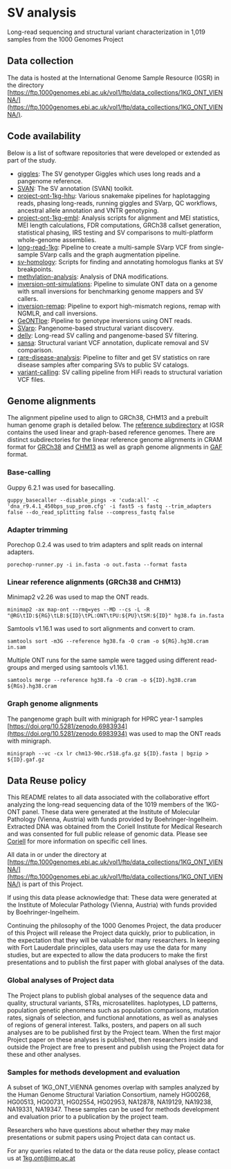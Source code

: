 # SV analysis

Long-read sequencing and structural variant characterization in 1,019 samples from the 1000 Genomes Project

## Data collection

The data is hosted at the International Genome Sample Resource (IGSR) in the directory [https://ftp.1000genomes.ebi.ac.uk/vol1/ftp/data_collections/1KG_ONT_VIENNA/](https://ftp.1000genomes.ebi.ac.uk/vol1/ftp/data_collections/1KG_ONT_VIENNA/).

## Code availability

Below is a list of software repositories that were developed or extended as part of the study.

- [giggles](https://github.com/samarendra-pani/giggles): The SV genotyper Giggles which uses long reads and a pangenome reference.
- [SVAN](https://github.com/REPBIO-LAB/SVAN): The SV annotation (SVAN) toolkit.
- [project-ont-1kg-hhu](https://github.com/marschall-lab/project-ont-1kg): Various snakemake pipelines for haplotagging reads, phasing long-reads, running giggles and SVarp, QC workflows, ancestral allele annotation and VNTR genotyping.
- [project-ont-1kg-embl](https://github.com/1kg-ont-vienna/sv-analysis/tree/main/scripts): Analysis scripts for alignment and MEI statistics, MEI length calculations, FDR computations, GRCh38 callset generation, statistical phasing, IRS testing and SV comparisons to multi-platform whole-genome assemblies.
- [long-read-1kg](https://github.com/eblerjana/long-read-1kg): Pipeline to create a multi-sample SVarp VCF from single-sample SVarp calls and the graph augmentation pipeline.
- [sv-homology](https://github.com/carstenhain/SV_homology): Scripts for finding and annotating homologus flanks at SV breakpoints.
- [methylation-analysis](https://github.com/santanaw/1kGP_mods): Analysis of DNA modifications.
- [inversion-ont-simulations](https://github.com/celiatsapalou/Simulations_ONT_Data): Pipeline to simulate ONT data on a genome with small inversions for benchmarking genome mappers and SV callers.
- [inversion-remap](https://github.com/celiatsapalou/Small_Inversions_Remap): Pipeline to export high-mismatch regions, remap with NGMLR, and call inversions.
- [GeONTIpe](https://github.com/RMoreiraP/GeONTIpe): Pipeline to genotype inversions using ONT reads.
- [SVarp](https://github.com/asylvz/SVarp): Pangenome-based structural variant discovery.
- [delly](https://github.com/dellytools/delly): Long-read SV calling and pangenome-based SV filtering.
- [sansa](https://github.com/dellytools/sansa): Structural variant VCF annotation, duplicate removal and SV comparison.
- [rare-disease-analysis](https://github.com/hugocarmaga/rare-disease-analysis): Pipeline to filter and get SV statistics on rare disease samples after comparing SVs to public SV catalogs.
- [variant-calling](https://github.com/hugocarmaga/variant-calling): SV calling pipeline from HiFi reads to structural variation VCF files.

## Genome alignments

The alignment pipeline used to align to GRCh38, CHM13 and a prebuilt human genome graph is detailed below. The [reference subdirectory](https://ftp.1000genomes.ebi.ac.uk/vol1/ftp/data_collections/1KG_ONT_VIENNA/reference/) at IGSR contains the used linear and graph-based reference genomes. There are distinct subdirectories for the linear reference genome alignments in CRAM format for [GRCh38](https://ftp.1000genomes.ebi.ac.uk/vol1/ftp/data_collections/1KG_ONT_VIENNA/hg38) and [CHM13](https://ftp.1000genomes.ebi.ac.uk/vol1/ftp/data_collections/1KG_ONT_VIENNA/t2t/) as well as graph genome alignments in [GAF](https://ftp.1000genomes.ebi.ac.uk/vol1/ftp/data_collections/1KG_ONT_VIENNA/gaf/) format.

### Base-calling

Guppy 6.2.1 was used for basecalling.

`guppy_basecaller --disable_pings -x 'cuda:all' -c 'dna_r9.4.1_450bps_sup_prom.cfg' -i fast5 -s fastq --trim_adapters false --do_read_splitting false --compress_fastq false`

### Adapter trimming

Porechop 0.2.4 was used to trim adapters and split reads on internal adapters.

`porechop-runner.py -i in.fasta -o out.fasta --format fasta`

### Linear reference alignments (GRCh38 and CHM13)

Minimap2 v2.26 was used to map the ONT reads.

`minimap2 -ax map-ont --rmq=yes --MD --cs -L -R "@RG\tID:${RG}\tLB:${ID}\tPL:ONT\tPU:${PU}\tSM:${ID}" hg38.fa in.fasta`

Samtools v1.16.1 was used to sort alignments and convert to cram.

`samtools sort -m3G --reference hg38.fa -O cram -o ${RG}.hg38.cram in.sam`

Multiple ONT runs for the same sample were tagged using different read-groups and merged using samtools v1.16.1.

`samtools merge --reference hg38.fa -O cram -o ${ID}.hg38.cram ${RGs}.hg38.cram`

### Graph genome alignments

The pangenome graph built with minigraph for HPRC year-1 samples [https://doi.org/10.5281/zenodo.6983934](https://doi.org/10.5281/zenodo.6983934) was used to map the ONT reads with minigraph.

`minigraph --vc -cx lr chm13-90c.r518.gfa.gz ${ID}.fasta | bgzip > ${ID}.gaf.gz`

## Data Reuse policy

This README relates to all data associated with the collaborative effort analyzing the long-read sequencing data of the 1019 members of the 1KG-ONT panel. These data were generated at the Institute of Molecular Pathology (Vienna, Austria) with funds provided by Boehringer-Ingelheim. Extracted DNA was obtained from the Coriell Institute for Medical Research and was consented for full public release of genomic data. Please see [Coriell](https://www.coriell.org) for more information on specific cell lines.

All data in or under the directory at [https://ftp.1000genomes.ebi.ac.uk/vol1/ftp/data_collections/1KG_ONT_VIENNA/](https://ftp.1000genomes.ebi.ac.uk/vol1/ftp/data_collections/1KG_ONT_VIENNA/) is part of this Project.

If using this data please acknowledge that: These data were generated at the Institute of Molecular Pathology (Vienna, Austria) with funds provided by Boehringer-Ingelheim.

Continuing the philosophy of the 1000 Genomes Project, the data producer of this Project will release the Project data quickly, prior to publication, in the expectation that they will be valuable for many researchers. In keeping with Fort Lauderdale principles, data users may use the data for many studies, but are expected to allow the data producers to make the first presentations and to publish the first paper with global analyses of the data.


### Global analyses of Project data

The Project plans to publish global analyses of the sequence data and quality, structural variants, STRs, microsatellites. haplotypes, LD patterns, population genetic phenomena such as population comparisons, mutation rates, signals of selection, and functional annotations, as well as analyses of regions of general interest. Talks, posters, and papers on all such analyses are to be published first by the Project team. When the first major Project paper on these analyses is published, then researchers inside and outside the Project are free to present and publish using the Project data for these and other analyses.

### Samples for methods development and evaluation

A subset of 1KG_ONT_VIENNA genomes overlap with samples analyzed by the Human Genome Structural Variation Consortium, namely HG00268, HG00513, HG00731, HG02554, HG02953, NA12878, NA19129, NA19238, NA19331, NA19347. These samples can be used for methods development and evaluation prior to a publication by the project team.

Researchers who have questions about whether they may make presentations or submit papers using Project data can contact us.

For any queries related to the data or the data reuse policy, please contact us at 1kg.ont@imp.ac.at

